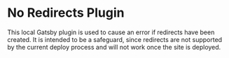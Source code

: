 # No Redirects Plugin

This local Gatsby plugin is used to cause an error if redirects have been created. It is intended to be a safeguard, since redirects are not supported by the current deploy process and will not work once the site is deployed.
